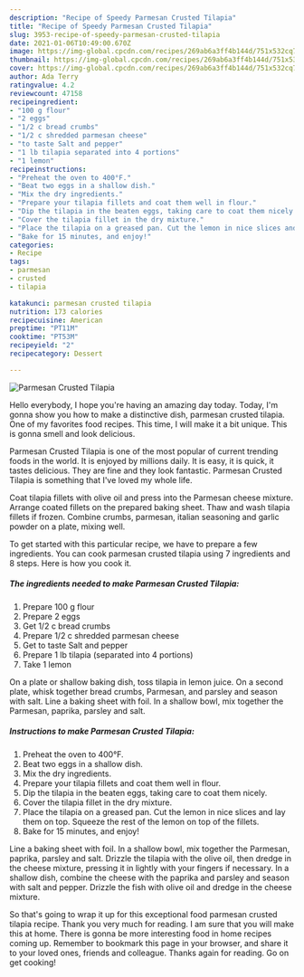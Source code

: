 ```yaml
---
description: "Recipe of Speedy Parmesan Crusted Tilapia"
title: "Recipe of Speedy Parmesan Crusted Tilapia"
slug: 3953-recipe-of-speedy-parmesan-crusted-tilapia
date: 2021-01-06T10:49:00.670Z
image: https://img-global.cpcdn.com/recipes/269ab6a3ff4b144d/751x532cq70/parmesan-crusted-tilapia-recipe-main-photo.jpg
thumbnail: https://img-global.cpcdn.com/recipes/269ab6a3ff4b144d/751x532cq70/parmesan-crusted-tilapia-recipe-main-photo.jpg
cover: https://img-global.cpcdn.com/recipes/269ab6a3ff4b144d/751x532cq70/parmesan-crusted-tilapia-recipe-main-photo.jpg
author: Ada Terry
ratingvalue: 4.2
reviewcount: 47158
recipeingredient:
- "100 g flour"
- "2 eggs"
- "1/2 c bread crumbs"
- "1/2 c shredded parmesan cheese"
- "to taste Salt and pepper"
- "1 lb tilapia separated into 4 portions"
- "1 lemon"
recipeinstructions:
- "Preheat the oven to 400°F."
- "Beat two eggs in a shallow dish."
- "Mix the dry ingredients."
- "Prepare your tilapia fillets and coat them well in flour."
- "Dip the tilapia in the beaten eggs, taking care to coat them nicely."
- "Cover the tilapia fillet in the dry mixture."
- "Place the tilapia on a greased pan. Cut the lemon in nice slices and lay them on top. Squeeze the rest of the lemon on top of the fillets."
- "Bake for 15 minutes, and enjoy!"
categories:
- Recipe
tags:
- parmesan
- crusted
- tilapia

katakunci: parmesan crusted tilapia 
nutrition: 173 calories
recipecuisine: American
preptime: "PT11M"
cooktime: "PT53M"
recipeyield: "2"
recipecategory: Dessert

---
```



![Parmesan Crusted Tilapia](https://img-global.cpcdn.com/recipes/269ab6a3ff4b144d/751x532cq70/parmesan-crusted-tilapia-recipe-main-photo.jpg)

Hello everybody, I hope you're having an amazing day today. Today, I'm gonna show you how to make a distinctive dish, parmesan crusted tilapia. One of my favorites food recipes. This time, I will make it a bit unique. This is gonna smell and look delicious.

Parmesan Crusted Tilapia is one of the most popular of current trending foods in the world. It is enjoyed by millions daily. It is easy, it is quick, it tastes delicious. They are fine and they look fantastic. Parmesan Crusted Tilapia is something that I've loved my whole life.

Coat tilapia fillets with olive oil and press into the Parmesan cheese mixture. Arrange coated fillets on the prepared baking sheet. Thaw and wash tilapia fillets if frozen. Combine crumbs, parmesan, italian seasoning and garlic powder on a plate, mixing well.


To get started with this particular recipe, we have to prepare a few ingredients. You can cook parmesan crusted tilapia using 7 ingredients and 8 steps. Here is how you cook it.

<!--inarticleads1-->

##### The ingredients needed to make Parmesan Crusted Tilapia:

1. Prepare 100 g flour
1. Prepare 2 eggs
1. Get 1/2 c bread crumbs
1. Prepare 1/2 c shredded parmesan cheese
1. Get to taste Salt and pepper
1. Prepare 1 lb tilapia (separated into 4 portions)
1. Take 1 lemon


On a plate or shallow baking dish, toss tilapia in lemon juice. On a second plate, whisk together bread crumbs, Parmesan, and parsley and season with salt. Line a baking sheet with foil. In a shallow bowl, mix together the Parmesan, paprika, parsley and salt. 

<!--inarticleads2-->

##### Instructions to make Parmesan Crusted Tilapia:

1. Preheat the oven to 400°F.
1. Beat two eggs in a shallow dish.
1. Mix the dry ingredients.
1. Prepare your tilapia fillets and coat them well in flour.
1. Dip the tilapia in the beaten eggs, taking care to coat them nicely.
1. Cover the tilapia fillet in the dry mixture.
1. Place the tilapia on a greased pan. Cut the lemon in nice slices and lay them on top. Squeeze the rest of the lemon on top of the fillets.
1. Bake for 15 minutes, and enjoy!


Line a baking sheet with foil. In a shallow bowl, mix together the Parmesan, paprika, parsley and salt. Drizzle the tilapia with the olive oil, then dredge in the cheese mixture, pressing it in lightly with your fingers if necessary. In a shallow dish, combine the cheese with the paprika and parsley and season with salt and pepper. Drizzle the fish with olive oil and dredge in the cheese mixture. 

So that's going to wrap it up for this exceptional food parmesan crusted tilapia recipe. Thank you very much for reading. I am sure that you will make this at home. There is gonna be more interesting food in home recipes coming up. Remember to bookmark this page in your browser, and share it to your loved ones, friends and colleague. Thanks again for reading. Go on get cooking!
